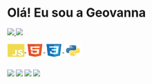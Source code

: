 # Olá! Eu sou a Geovanna
<div>
  <a href="https://github.com/geowzinea">
  <img height="180cm" src="https://github-readme-stats.vercel.app/api?username=geowzinea&show_icons=true&theme=dracula&include_all_commits=true&count_private-true"/>
     <img height="180cm" src="https://github-readme-stats.vercel.app/api/top-langs/?username=geowzinea&layout=compact&langs_count=16&theme=dracula"/>
</div>
<div style="display: inline_block"><br>
  <img align="center" alt="Geow-Js" height="30" width="40" src="https://raw.githubusercontent.com/devicons/devicon/master/icons/javascript/javascript-plain.svg">
  <img align="center" alt="Geow-HTML" height="30" width="40" src="https://raw.githubusercontent.com/devicons/devicon/master/icons/html5/html5-original.svg">
  <img align="center" alt="Geow-CSS" height="30" width="40" src="https://raw.githubusercontent.com/devicons/devicon/master/icons/css3/css3-original.svg">
  <img align="center" alt="Geow-Python" height="30" width="40" src="https://raw.githubusercontent.com/devicons/devicon/master/icons/python/python-original.svg">

  ##
<div> 
  <a href="https://www.youtube.com/@geowss" target="_blank"><img src="https://img.shields.io/badge/YouTube-FF0000?style=for-the-badge&logo=youtube&logoColor=white" target="_blank"></a>
  <a href="https://www.instagram.com/geoxvnna/" target="_blank"><img src="https://img.shields.io/badge/-Instagram-%23E4405F?style=for-the-badge&logo=instagram&logoColor=white" target="_blank"></a>
  <a href = "geowalves@gmail.com"><img src="https://img.shields.io/badge/-Gmail-%23333?style=for-the-badge&logo=gmail&logoColor=white" target="_blank"></a>
  <a href="https://www.linkedin.com/in/geovanna-alves-539963192/" target="_blank"><img src="https://img.shields.io/badge/-LinkedIn-%230077B5?style=for-the-badge&logo=linkedin&logoColor=white" target="_blank"></a> 
  
</div>
 
